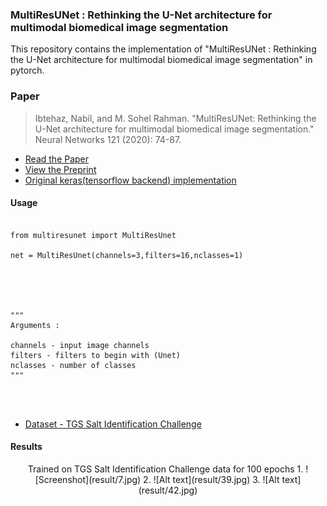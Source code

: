 
### MultiResUNet : Rethinking the U-Net architecture for multimodal biomedical image segmentation

This repository contains the  implementation of "MultiResUNet : Rethinking the U-Net architecture for multimodal biomedical image segmentation" in pytorch.

### Paper

>Ibtehaz, Nabil, and M. Sohel Rahman. "MultiResUNet: Rethinking the U-Net architecture for multimodal biomedical image segmentation." Neural Networks 121 (2020): 74-87.


* [Read the Paper](https://doi.org/10.1016/j.neunet.2019.08.025)
* [View the Preprint](https://arxiv.org/abs/1902.04049)
* [Original keras(tensorflow backend) implementation](https://github.com/nibtehaz/MultiResUNet)

#### Usage
<pre><code>
from multiresunet import MultiResUnet <br>
net = MultiResUnet(channels=3,filters=16,nclasses=1)<br><br><br><br>

"""
Arguments : 

channels - input image channels
filters - filters to begin with (Unet)
nclasses - number of classes
"""



</code></pre>


* [Dataset - TGS Salt Identification Challenge ](https://www.kaggle.com/c/tgs-salt-identification-challenge/data)

#### Results
<div align="center">
Trained on TGS Salt Identification Challenge data for 100 epochs
1.
![Screenshot](result/7.jpg)
2.
![Alt text](result/39.jpg)
3.  
![Alt text](result/42.jpg)
</div>




